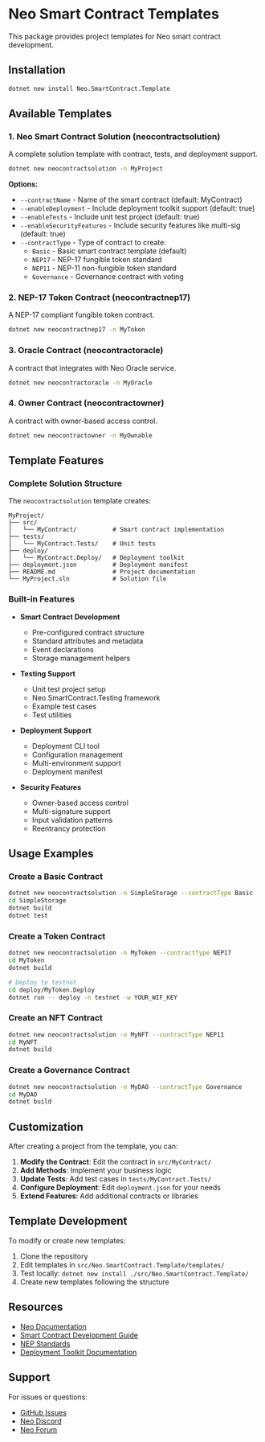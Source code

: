 # Neo Smart Contract Templates

This package provides project templates for Neo smart contract development.

## Installation

```bash
dotnet new install Neo.SmartContract.Template
```

## Available Templates

### 1. Neo Smart Contract Solution (neocontractsolution)

A complete solution template with contract, tests, and deployment support.

```bash
dotnet new neocontractsolution -n MyProject
```

**Options:**
- `--contractName` - Name of the smart contract (default: MyContract)
- `--enableDeployment` - Include deployment toolkit support (default: true)
- `--enableTests` - Include unit test project (default: true)
- `--enableSecurityFeatures` - Include security features like multi-sig (default: true)
- `--contractType` - Type of contract to create:
  - `Basic` - Basic smart contract template (default)
  - `NEP17` - NEP-17 fungible token standard
  - `NEP11` - NEP-11 non-fungible token standard
  - `Governance` - Governance contract with voting

### 2. NEP-17 Token Contract (neocontractnep17)

A NEP-17 compliant fungible token contract.

```bash
dotnet new neocontractnep17 -n MyToken
```

### 3. Oracle Contract (neocontractoracle)

A contract that integrates with Neo Oracle service.

```bash
dotnet new neocontractoracle -n MyOracle
```

### 4. Owner Contract (neocontractowner)

A contract with owner-based access control.

```bash
dotnet new neocontractowner -n MyOwnable
```

## Template Features

### Complete Solution Structure

The `neocontractsolution` template creates:

```
MyProject/
├── src/
│   └── MyContract/          # Smart contract implementation
├── tests/
│   └── MyContract.Tests/    # Unit tests
├── deploy/
│   └── MyContract.Deploy/   # Deployment toolkit
├── deployment.json          # Deployment manifest
├── README.md                # Project documentation
└── MyProject.sln            # Solution file
```

### Built-in Features

- **Smart Contract Development**
  - Pre-configured contract structure
  - Standard attributes and metadata
  - Event declarations
  - Storage management helpers

- **Testing Support**
  - Unit test project setup
  - Neo.SmartContract.Testing framework
  - Example test cases
  - Test utilities

- **Deployment Support**
  - Deployment CLI tool
  - Configuration management
  - Multi-environment support
  - Deployment manifest

- **Security Features**
  - Owner-based access control
  - Multi-signature support
  - Input validation patterns
  - Reentrancy protection

## Usage Examples

### Create a Basic Contract

```bash
dotnet new neocontractsolution -n SimpleStorage --contractType Basic
cd SimpleStorage
dotnet build
dotnet test
```

### Create a Token Contract

```bash
dotnet new neocontractsolution -n MyToken --contractType NEP17
cd MyToken
dotnet build

# Deploy to testnet
cd deploy/MyToken.Deploy
dotnet run -- deploy -n testnet -w YOUR_WIF_KEY
```

### Create an NFT Contract

```bash
dotnet new neocontractsolution -n MyNFT --contractType NEP11
cd MyNFT
dotnet build
```

### Create a Governance Contract

```bash
dotnet new neocontractsolution -n MyDAO --contractType Governance
cd MyDAO
dotnet build
```

## Customization

After creating a project from the template, you can:

1. **Modify the Contract**: Edit the contract in `src/MyContract/`
2. **Add Methods**: Implement your business logic
3. **Update Tests**: Add test cases in `tests/MyContract.Tests/`
4. **Configure Deployment**: Edit `deployment.json` for your needs
5. **Extend Features**: Add additional contracts or libraries

## Template Development

To modify or create new templates:

1. Clone the repository
2. Edit templates in `src/Neo.SmartContract.Template/templates/`
3. Test locally: `dotnet new install ./src/Neo.SmartContract.Template/`
4. Create new templates following the structure

## Resources

- [Neo Documentation](https://docs.neo.org/)
- [Smart Contract Development Guide](https://docs.neo.org/docs/n3/develop/write/basics)
- [NEP Standards](https://github.com/neo-project/proposals)
- [Deployment Toolkit Documentation](../../docs/deployment-toolkit/overview.md)

## Support

For issues or questions:
- [GitHub Issues](https://github.com/neo-project/neo-devpack-dotnet/issues)
- [Neo Discord](https://discord.gg/neo)
- [Neo Forum](https://www.reddit.com/r/NEO/)